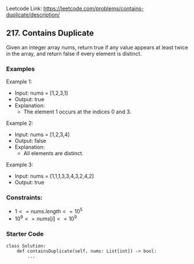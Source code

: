 Leetcode Link: https://leetcode.com/problems/contains-duplicate/description/

## 217. Contains Duplicate

Given an integer array nums, return true if any value appears at least twice in the array, and return false if every element is distinct.

### Examples 

Example 1:
- Input: nums = [1,2,3,1]
- Output: true
- Explanation:
    - The element 1 occurs at the indices 0 and 3.

Example 2:
- Input: nums = [1,2,3,4]
- Output: false
- Explanation:
    - All elements are distinct.

Example 3:
- Input: nums = [1,1,1,3,3,4,3,2,4,2]
- Output: true

### Constraints:

- $1 <= nums.length <= 10^5$
- $10^9 <= nums[i] <= 10^9$

### Starter Code
```
class Solution:
    def containsDuplicate(self, nums: List[int]) -> bool:
        ...
```